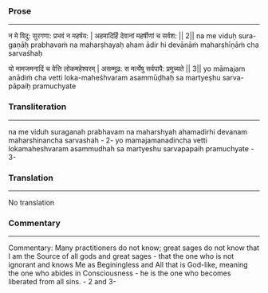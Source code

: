 ### Prose 
 --- 
न मे विदु: सुरगणा: प्रभवं न महर्षय: |
अहमादिर्हि देवानां महर्षीणां च सर्वश: || 2||
na me viduḥ sura-gaṇāḥ prabhavaṁ na maharṣhayaḥ
aham ādir hi devānāṁ maharṣhīṇāṁ cha sarvaśhaḥ

यो मामजमनादिं च वेत्ति लोकमहेश्वरम् |
असम्मूढ: स मर्त्येषु सर्वपापै: प्रमुच्यते || 3||
yo māmajam anādiṁ cha vetti loka-maheśhvaram
asammūḍhaḥ sa martyeṣhu sarva-pāpaiḥ pramuchyate

### Transliteration 
 --- 
na me viduh suraganah prabhavam na maharshyah ahamadirhi devanam maharshinancha sarvashah - 2- yo mamajamanadincha vetti lokamaheshvaram asammudhah sa martyeshu sarvapapaih pramuchyate - 3-

### Translation 
 --- 
No translation

### Commentary 
 --- 
Commentary: Many practitioners do not know; great sages do not know that I am the Source of all gods and great sages - that the one who is not ignorant and knows Me as Beginingless and All that is God-like, meaning the one who abides in Consciousness - he is the one who becomes liberated from all sins. - 2 and 3-